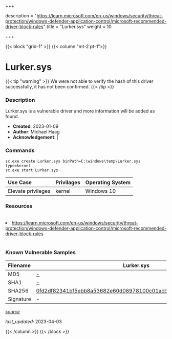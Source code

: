 +++

description = "https://learn.microsoft.com/en-us/windows/security/threat-protection/windows-defender-application-control/microsoft-recommended-driver-block-rules"
title = "Lurker.sys"
weight = 10

+++


{{< block "grid-1" >}}
{{< column "mt-2 pt-1">}}


# Lurker.sys 


{{< tip "warning" >}}
We were not able to verify the hash of this driver successfully, it has not been confirmed.
{{< /tip >}}


### Description

Lurker.sys is a vulnerable driver and more information will be added as found.

- **Created**: 2023-01-09
- **Author**: Michael Haag
- **Acknowledgement**:  | [](https://twitter.com/)

### Commands

```
sc.exe create Lurker.sys binPath=C:\windows\temp\Lurker.sys type=kernel
sc.exe start Lurker.sys
```

| Use Case | Privilages | Operating System | 
|:---- | ---- | ---- |
| Elevate privileges | kernel | Windows 10 |

### Resources
<br>
<li><a href=" https://learn.microsoft.com/en-us/windows/security/threat-protection/windows-defender-application-control/microsoft-recommended-driver-block-rules"> https://learn.microsoft.com/en-us/windows/security/threat-protection/windows-defender-application-control/microsoft-recommended-driver-block-rules</a></li>
<br>

### Known Vulnerable Samples

| Filename | Lurker.sys |
|:---- | ---- | 
| MD5 | <a href="https://www.virustotal.com/gui/file/-">-</a> |
| SHA1 | <a href="https://www.virustotal.com/gui/file/-">-</a> |
| SHA256 | <a href="https://www.virustotal.com/gui/file/0fd2df82341bf5ebb8a53682e60d08978100c01acb0bed7b6ce2876ada80f670">0fd2df82341bf5ebb8a53682e60d08978100c01acb0bed7b6ce2876ada80f670</a> |
| Signature | -   |


[*source*](https://github.com/magicsword-io/LOLDrivers/tree/main/yaml/lurker.sys.yml)

*last_updated:* 2023-04-03








{{< /column >}}
{{< /block >}}
